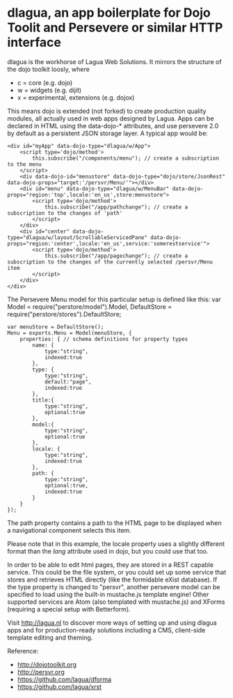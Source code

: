dlagua, an app boilerplate for Dojo Toolit and Persevere or similar HTTP interface
================================================================================

dlagua is the workhorse of Lagua Web Solutions. It mirrors the structure of the dojo toolkit loosly, where
* c = core (e.g. dojo)
* w = widgets (e.g. dijit)
* x = experimental, extensions (e.g. dojox)

This means dojo is extended (not forked) to create production quality modules, all actually used in web apps designed by Lagua.
Apps can be declared in HTML using the data-dojo-* attributes, and use persevere 2.0 by default as a persistent JSON storage layer. A typical app would be:

    <div id="myApp" data-dojo-type="dlagua/w/App">
    	<script type='dojo/method'>
			this.subscribe("/components/menu"); // create a subscription to the menu
		</script>
		<div data-dojo-id="menustore" data-dojo-type="dojo/store/JsonRest" data-dojo-props="target:'/persvr/Menu/'"></div>
		<div id="menu" data-dojo-type="dlagua/w/MenuBar" data-dojo-props="region:'top',locale:'en_us',store:menustore">
	    	<script type='dojo/method'>
		    	this.subscribe("/app/pathchange"); // create a subscription to the changes of 'path'
		    </script>
		</div>
		<div id="center" data-dojo-type="dlagua/w/layout/ScrollableServicedPane" data-dojo-props="region:'center',locale:'en_us',service:'somerestservice'">
			<script type='dojo/method'>
				this.subscribe("/app/pagechange"); // create a subscription to the changes of the currently selected /persvr/Menu item
			</script>
		</div>
	</div>
	
The Persevere Menu model for this particular setup is defined like this:
	var Model = require("perstore/model").Model,
		DefaultStore = require("perstore/stores").DefaultStore;
	
	var menuStore = DefaultStore();
	Menu = exports.Menu = Model(menuStore, {
		properties: { // schema definitions for property types
			name: {
				type:"string",
				indexed:true
			},
			type: {
				type:"string",
				default:"page",
				indexed:true
			},
			title:{
				type:"string",
				optional:true
			},
			model:{
				type:"string",
				optional:true
			},
			locale: {
				type:"string",
				indexed:true
			},
			path: {
				type:"string",
				optional:true,
				indexed:true
			}
		}
	});

The path property contains a path to the HTML page to be displayed when a navigational component selects this item.

Please note that in this example, the locale property uses a slightly different format than the *lang* attribute used in dojo, but you could use that too.

In order to be able to edit html pages, they are stored in a REST capable service. This could be the file system, or you could set up some service that stores and retrieves HTML directly (like the formidable eXist database).
If the type property is changed to "persvr", another persevere model can be specified to load using the built-in mustache.js template engine! Other supported services are Atom (also templated with mustache.js) and XForms (requiring a special setup with Betterform).

Visit http://lagua.nl to discover more ways of setting up and using dlagua apps and for production-ready solutions including a CMS, client-side template editing and theming.

Reference:
* http://dojotoolkit.org
* http://persvr.org
* https://github.com/lagua/dforma
* https://github.com/lagua/xrst
